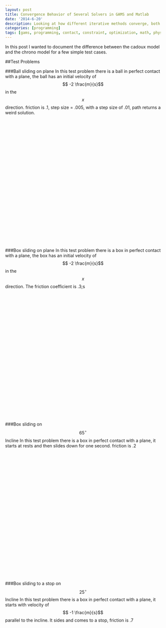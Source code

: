```yaml
---
layout: post
title: Convergence Behavior of Several Solvers in GAMS and Matlab
date: '2014-6-20'
description: Looking at how different iterative methods converge, both in gams and in matlab
categories: [programming]
tags: [gams, programming, contact, constraint, optimization, math, physics]
---
```



In this post I wanted to document the difference between the cadoux model and the chrono model for a few simple test cases. 


##Test Problems

###Ball sliding on plane
In this test problem there is a ball in perfect contact with a plane, the ball has an initial velocity of $$ -2 \frac{m}{s}$$ in the $$x$$ direction. friction is .1, step size = .005, with a step size of .01, path returns a weird solution.

<script type="text/javascript">
$(function () {
        $('#ball_rolling_vx').highcharts({
        	chart: {zoomType: 'xy'},
            title: {
                text: 'Ball X Velocity',
                x: -20 //center
            },
            subtitle: {
                text: 'Chrono::Engine - Matlab Interface',
                x: -20
            },
            xAxis: {
            	title: {text: 'Time [s]'},
                categories: [0.01,0.02,0.03,0.04,0.05,0.06,0.07,0.08,0.09,0.1,0.11,0.12,0.13,0.14,0.15,0.16,0.17,0.18,0.19,0.2,0.21,0.22,0.23,0.24,0.25,0.26,0.27,0.28,0.29,0.3,0.31,0.32,0.33,0.34,0.35,0.36,0.37,0.38,0.39,0.4,0.41,0.42,0.43,0.44,0.45,0.46,0.47,0.48,0.49,0.5,0.51,0.52,0.53,0.54,0.55,0.56,0.57,0.58,0.59,0.6,0.61,0.62,0.63,0.64,0.65,0.66,0.67,0.68,0.69,0.7,0.71,0.72,0.73,0.74,0.75,0.76,0.77,0.78,0.79,0.8,0.81,0.82,0.83,0.84,0.85,0.86,0.87,0.88,0.89,0.9,0.91,0.92,0.93,0.94,0.95,0.96,0.97,0.98,0.99,1.0],
                labels:{
                step: 8, // this will show every second label
                maxStaggerLines: 1
            }
            },
            yAxis: {
                title: {text: 'Velocity [m/s]'},
                plotLines: [{
                    value: 0,
                    width: 1,
                    color: '#808080'
                }]
            },
            tooltip: {valueSuffix: 'm/s'},
            legend: {
                layout: 'horizontal',
                align: 'center',
                verticalAlign: 'bottom',
                borderWidth: 0
            },

            series: [{
                name: 'Nesterov',
                color: '#556270',
                marker : {enabled : true,radius : 3},
                data: [1.99509,1.97549,1.95591,1.93628,1.91662,1.897,1.87731,1.85774,1.83816,1.8185,1.79889,1.77928,1.75966,1.74008,1.72043,1.70084,1.68124,1.66162,1.64193,1.62229,1.6027,1.58316,1.56355,1.54382,1.52424,1.50459,1.485,1.46535,1.44573,1.42858,1.42858,1.42858,1.42857,1.42858,1.42858,1.42858,1.42857,1.42858,1.42858,1.42857,1.42857,1.42857,1.42857,1.42856,1.42856,1.42857,1.42857,1.42857,1.42857,1.42857,1.42857,1.42857,1.42857,1.42857,1.42858,1.42858,1.42857,1.42857,1.42857,1.42857,1.42857,1.42857,1.42857,1.42857,1.42857,1.42857,1.42857,1.42856,1.42856,1.42856,1.42856,1.42856,1.42856,1.42856,1.42856,1.42856,1.42856,1.42857,1.42857,1.42857,1.42857,1.42856,1.42857,1.42857,1.42857,1.42857,1.42857,1.42857,1.42857,1.42857,1.42858,1.42858,1.42859,1.42858,1.42858,1.42857,1.42858,1.42857,1.42857,1.42857

]
            }, {
            	name: 'Chrono Mosek',
                color: '#C7F464',
                marker : {enabled : true,radius : 3},
                data: [1.95669,1.94165,1.93148,1.92627,1.92604,1.9308,1.94051,1.89318,1.83883,1.81918,1.79959,1.77991,1.76029,1.74065,1.72104,1.70146,1.68188,1.66215,1.6426,1.62294,1.6033,1.58365,1.56413,1.54449,1.52479,1.50526,1.4856,1.46597,1.44633,1.42853,1.42852,1.42853,1.42853,1.42853,1.42853,1.42853,1.42853,1.42853,1.42853,1.42853,1.42854,1.42854,1.42854,1.42855,1.42855,1.42855,1.42854,1.42854,1.42854,1.42854,1.42854,1.42854,1.42854,1.42854,1.42854,1.42854,1.42854,1.42853,1.42854,1.42854,1.42854,1.42854,1.42854,1.42854,1.42854,1.42854,1.42854,1.42855,1.42855,1.42855,1.42854,1.42854,1.42855,1.42854,1.42854,1.42854,1.42854,1.42854,1.42854,1.42854,1.42853,1.42853,1.42853,1.42853,1.42854,1.42853,1.42853,1.42853,1.42854,1.42853,1.42853,1.42853,1.42853,1.42853,1.42853,1.42853,1.42854,1.42854,1.42854,1.42853]
            }, {
                name: 'Cadoux Mosek',
                color: '#4ECDC4',
                marker : {enabled : true,radius : 3},
                data: [1.9951,1.97549,1.95592,1.93629,1.91663,1.89701,1.87732,1.85775,1.83817,1.81852,1.79891,1.77929,1.75967,1.7401,1.72045,1.70085,1.68125,1.66163,1.64194,1.62229,1.6027,1.58313,1.56347,1.54371,1.5241,1.5044,1.48473,1.46484,1.44512,1.42858,1.42858,1.42858,1.42858,1.42858,1.42858,1.42859,1.42859,1.42859,1.4286,1.42859,1.42859,1.4286,1.4286,1.42861,1.42861,1.42861,1.42861,1.42861,1.42861,1.42861,1.42861,1.42861,1.42861,1.42861,1.42861,1.42861,1.4286,1.4286,1.4286,1.42861,1.42861,1.42861,1.42862,1.42861,1.42862,1.42862,1.42862,1.42862,1.42862,1.42862,1.42861,1.42861,1.42861,1.42861,1.4286,1.4286,1.42861,1.42861,1.4286,1.42861,1.4286,1.4286,1.4286,1.4286,1.4286,1.4286,1.4286,1.4286,1.4286,1.4286,1.4286,1.42861,1.42862,1.42861,1.42861,1.42861,1.42861,1.42861,1.42861,1.4286]
            },{
                name: 'Path',
                color: '#FFFFFF',
                marker : {enabled : true,radius : 3},
                data: [1.99509,1.97549,1.95591,1.93628,1.91662,1.897,1.87731,1.85774,1.83816,1.8185,1.79889,1.77928,1.75966,1.74008,1.72043,1.70084,1.68124,1.66162,1.64193,1.62229,1.6027,1.58316,1.56355,1.54382,1.52424,1.50459,1.485,1.46535,1.44573,1.42858,1.42858,1.42858,1.42857,1.42858,1.42858,1.42858,1.42857,1.42858,1.42858,1.42857,1.42857,1.42857,1.42857,1.42856,1.42856,1.42857,1.42857,1.42857,1.42857,1.42857,1.42857,1.42857,1.42857,1.42857,1.42858,1.42858,1.42857,1.42857,1.42857,1.42857,1.42857,1.42857,1.42857,1.42857,1.42857,1.42857,1.42857,1.42856,1.42856,1.42856,1.42856,1.42856,1.42856,1.42856,1.42856,1.42856,1.42856,1.42857,1.42857,1.42857,1.42857,1.42856,1.42857,1.42857,1.42857,1.42857,1.42857,1.42857,1.42857,1.42857,1.42858,1.42858,1.42859,1.42858,1.42858,1.42857,1.42858,1.42857,1.42857,1.42857]
            }

            ]
        });
    });
</script>
<div id="ball_rolling_vx" style="min-width: 310px; height: 400px; margin: 0 auto"></div>


###Box sliding on plane
In this test problem there is a box in perfect contact with a plane, the box has an initial velocity of $$ -2 \frac{m}{s}$$ in the $$x$$ direction. The friction coefficient is .3;s



<script type="text/javascript">
$(function () {
        $('#block_sliding_vx').highcharts({
        	chart: {zoomType: 'xy'},
            title: {
                text: 'Block X Velocity',
                x: -20 //center
            },
            subtitle: {
                text: 'Chrono::Engine - Matlab Interface',
                x: -20
            },
            xAxis: {
            	title: {text: 'Time [s]'},
                categories: [0.01,0.02,0.03,0.04,0.05,0.06,0.07,0.08,0.09,0.1,0.11,0.12,0.13,0.14,0.15,0.16,0.17,0.18,0.19,0.2,0.21,0.22,0.23,0.24,0.25,0.26,0.27,0.28,0.29,0.3,0.31,0.32,0.33,0.34,0.35,0.36,0.37,0.38,0.39,0.4,0.41,0.42,0.43,0.44,0.45,0.46,0.47,0.48,0.49,0.5,0.51,0.52,0.53,0.54,0.55,0.56,0.57,0.58,0.59,0.6,0.61,0.62,0.63,0.64,0.65,0.66,0.67,0.68,0.69,0.7,0.71,0.72,0.73,0.74,0.75,0.76,0.77,0.78,0.79,0.8,0.81,0.82,0.83,0.84,0.85,0.86,0.87,0.88,0.89,0.9,0.91,0.92,0.93,0.94,0.95,0.96,0.97,0.98,0.99,1.0],
                labels:{
                step: 4, // this will show every second label
                maxStaggerLines: 1
            }
            },
            yAxis: {
                title: {text: 'Velocity [m/s]'},
                plotLines: [{
                    value: 0,
                    width: 1,
                    color: '#808080'
                }]
            },
            tooltip: {valueSuffix: 'm/s'},
            legend: {
                layout: 'horizontal',
                align: 'center',
                verticalAlign: 'bottom',
                borderWidth: 0
            },

            series: [{
                name: 'Nesterov',
                color: '#556270',
                marker : {enabled : true,radius : 3},
                data: [1.90861,1.88276,1.86174,1.84569,1.83476,1.82903,1.82855,1.83333,1.84333,1.85846,1.87859,1.82997,1.64016,1.61072,1.58128,1.55187,1.52243,1.493,1.46357,1.43413,1.40471,1.37529,1.34584,1.31642,1.28699,1.25755,1.22812,1.19869,1.16928,1.13984,1.11041,1.08098,1.05155,1.02212,0.992697,0.963256,0.933828,0.9044,0.874959,0.845545,0.816104,0.786676,0.757248,0.72782,0.698379,0.668951,0.639524,0.610096,0.580668,0.551241,0.521813,0.492385,0.462944,0.433517,0.404089,0.374662,0.345235,0.315807,0.286367,0.25694,0.227513,0.198087,0.168661,0.139236,0.109813,0.0803796,0.0509693,0.0216067,2.23518e-05,2.89139e-12,7.07559e-11,2.89126e-12,1.62507e-10,1.77703e-12,1.49145e-12,1.45887e-11,2.95799e-12,4.21224e-10,9.99512e-11,1.23636e-11,4.38615e-11,1.33186e-12,2.8915e-12,2.63523e-10,4.1536e-10,7.89612e-11,4.99853e-11,1.16566e-11,1.46924e-12,2.16785e-13,2.17611e-11,2.89889e-12,2.2025e-11,6.56301e-11,1.90103e-10,6.32654e-11,4.59225e-12,8.54003e-11,2.89711e-12,7.89699e-11]
            }, {
            	name: 'Chrono Mosek',
                color: '#C7F464',
                marker : {enabled : true,radius : 3},
                data: [1.90861,1.88276,1.86174,1.84569,1.83476,1.82903,1.82855,1.83333,1.84333,1.85846,1.87859,1.83,1.64015,1.61072,1.58128,1.55186,1.52242,1.49299,1.46356,1.43414,1.40469,1.37528,1.34584,1.31643,1.28698,1.25757,1.22814,1.1987,1.16926,1.13985,1.11041,1.08097,1.05155,1.02212,0.992694,0.963255,0.933827,0.9044,0.874972,0.845531,0.816103,0.786675,0.757247,0.72782,0.698392,0.668951,0.639536,0.610095,0.580668,0.55124,0.521811,0.492371,0.462956,0.433516,0.404088,0.374661,0.345234,0.315793,0.286379,0.256939,0.227512,0.198086,0.16866,0.139222,0.109799,0.0803787,0.0509684,0.0216059,2.18897e-05,9.32475e-07,9.32475e-07,9.32475e-07,9.32475e-07,9.32475e-07,2.14113e-05,9.32476e-07,9.32475e-07,9.32475e-07,9.32475e-07,9.32475e-07,2.14113e-05,9.32475e-07,9.32475e-07,9.32475e-07,9.32475e-07,9.32475e-07,2.14113e-05,9.32476e-07,9.32475e-07,9.32475e-07,9.32475e-07,9.32475e-07,2.14113e-05,9.32475e-07,9.32475e-07,9.32475e-07,9.32475e-07,9.32475e-07,2.14113e-05,9.32476e-07]
            }, {
                name: 'Cadoux Mosek',
                color: '#4ECDC4',
                marker : {enabled : true,radius : 3},
                data: [1.99264,1.96322,1.93379,1.90436,1.87494,1.84551,1.81609,1.78666,1.75723,1.7278,1.69838,1.66895,1.63952,1.6101,1.58068,1.55126,1.52185,1.49243,1.46301,1.43359,1.40418,1.37476,1.34534,1.31592,1.28651,1.25709,1.22767,1.19826,1.16884,1.13942,1.11,1.08059,1.05117,1.02175,0.992324,0.962894,0.933464,0.904034,0.874604,0.845174,0.815744,0.786314,0.756884,0.727454,0.698024,0.668594,0.639164,0.609734,0.580304,0.550874,0.521443,0.492013,0.462584,0.433154,0.403724,0.374294,0.344864,0.315434,0.286004,0.256574,0.227144,0.197714,0.168284,0.138854,0.109424,0.0799938,0.0505638,0.0211339,6.75737e-07,6.77511e-07,6.77511e-07,6.77511e-07,6.77511e-07,6.77511e-07,6.77511e-07,6.77511e-07,6.77511e-07,6.77511e-07,6.77511e-07,6.77511e-07,6.77511e-07,6.77511e-07,6.77511e-07,6.77495e-07,6.77511e-07,6.77511e-07,6.77511e-07,6.68747e-07,6.77511e-07,6.77511e-07,6.77511e-07,6.77511e-07,6.77511e-07,6.77511e-07,6.77511e-07,6.77511e-07,6.77511e-07,6.77511e-07,6.77511e-07,6.77511e-07]
            },  {
  				name: 'Path',
                color: '#FFFFFF',
                marker : {enabled : true,radius : 3},
                data: [1.99264,1.9632,1.93377,1.90433,1.87489,1.84545,1.81602,1.78658,1.75714,1.72771,1.69827,1.66883,1.63939,1.60996,1.58052,1.55109,1.52165,1.49221,1.46278,1.43334,1.4039,1.37447,1.34503,1.3156,1.28616,1.25672,1.22729,1.19785,1.16842,1.13898,1.10955,1.08011,1.05067,1.02124,0.991805,0.962369,0.932934,0.903499,0.874064,0.84463,0.815195,0.78576,0.756326,0.726891,0.697457,0.668022,0.638588,0.609154,0.579719,0.550285,0.520851,0.491418,0.461984,0.43255,0.403117,0.373684,0.344251,0.314818,0.285385,0.255952,0.22652,0.197087,0.167655,0.138223,0.108791,0.0793596,0.0499287,0.0204978,3.97291e-09,1.10601e-08,1.81454e-08,2.52273e-08,3.23047e-08,3.93763e-08,4.64407e-08,5.34968e-08,6.05432e-08,6.75786e-08,7.46018e-08,8.16115e-08,8.86065e-08,9.55854e-08,1.02547e-07,1.0949e-07,1.16413e-07,1.23316e-07,1.30196e-07,1.37052e-07,1.44254e-07,1.53571e-07,1.64633e-07,1.75665e-07,1.86665e-07,1.97631e-07,2.08562e-07,2.19455e-07,2.30308e-07,2.41119e-07,2.51887e-07,2.6261e-07]
            }

            ]
        });
    });
</script>
<div id="block_sliding_vx" style="min-width: 310px; height: 400px; margin: 0 auto"></div>


###Box sliding on $$65^\circ$$ Incline
In this test problem there is a box in perfect contact with a plane, it starts at rests and then slides down for one second. friction is .2



<script type="text/javascript">
$(function () {
        $('#block_65inlcine_vx').highcharts({
        	chart: {zoomType: 'xy'},
            title: {
                text: 'Block Velocity Magnitude',
                x: -20 //center
            },
            subtitle: {
                text: 'Chrono::Engine - Matlab Interface',
                x: -20
            },
            xAxis: {
            	title: {text: 'Time [s]'},
                categories: [0.01,0.02,0.03,0.04,0.05,0.06,0.07,0.08,0.09,0.1,0.11,0.12,0.13,0.14,0.15,0.16,0.17,0.18,0.19,0.2,0.21,0.22,0.23,0.24,0.25,0.26,0.27,0.28,0.29,0.3,0.31,0.32,0.33,0.34,0.35,0.36,0.37,0.38,0.39,0.4,0.41,0.42,0.43,0.44,0.45,0.46,0.47,0.48,0.49,0.5,0.51,0.52,0.53,0.54,0.55,0.56,0.57,0.58,0.59,0.6,0.61,0.62,0.63,0.64,0.65,0.66,0.67,0.68,0.69,0.7,0.71,0.72,0.73,0.74,0.75,0.76,0.77,0.78,0.79,0.8,0.81,0.82,0.83,0.84,0.85,0.86,0.87,0.88,0.89,0.9,0.91,0.92,0.93,0.94,0.95,0.96,0.97,0.98,0.99,1],
                labels:{
                step: 4, // this will show every second label
                maxStaggerLines: 1
            }
            },
            yAxis: {
                title: {text: 'Velocity [m/s]'},
                plotLines: [{
                    value: 0,
                    width: 1,
                    color: '#808080'
                }]
            },
            tooltip: {valueSuffix: 'm/s'},
            legend: {
                layout: 'horizontal',
                align: 'center',
                verticalAlign: 'bottom',
                borderWidth: 0
            },

            series: [{
                name: 'Nesterov',
                color: '#556270',
                marker : {enabled : true,radius : 3},
                data: [0.0197629,0.100052,0.180612,0.26122,0.34184,0.422455,0.503074,0.583685,0.664311,0.744903,0.825535,0.906156,0.986765,1.06738,1.148,1.22861,1.3092,1.38985,1.47045,1.55109,1.6317,1.71232,1.79292,1.87355,1.95416,2.03479,2.11538,2.19602,2.27664,2.35725,2.43787,2.51847,2.59909,2.67969,2.76034,2.84094,2.92157,3.00218,3.0828,3.16341,3.24404,3.32464,3.40526,3.48588,3.5665,3.64712,3.72774,3.80834,3.88896,3.96958,4.05021,4.13081,4.21143,4.29206,4.37266,4.45328,4.53392,4.61451,4.69514,4.77574,4.85624,4.93727,5.01759,5.09808,5.17868,5.25934,5.34022,5.42042,5.50083,5.58185,5.66293,5.74337,5.82382,5.90454,5.98474,6.06516,6.14615,6.22722,6.3077,6.38829,6.46875,6.54949,6.62967,6.7101,6.79112,6.87217,6.95263,7.03303,7.11352,7.19442,7.27462,7.35506,7.43604,7.51713,7.59732,7.67657,7.75877,7.83939,7.92003,8.00065]
            }, {
            	name: 'Chrono Mosek',
                color: '#C7F464',
                marker : {enabled : true,radius : 3},
                data: [0.0197631,0.100052,0.180623,0.261227,0.34183,0.422449,0.503061,0.583676,0.6643,0.744922,0.82552,0.906133,0.986754,1.06737,1.148,1.22861,1.30924,1.38986,1.47046,1.55108,1.63169,1.71232,1.79293,1.87356,1.95415,2.03478,2.11538,2.19601,2.27662,2.35725,2.43786,2.51848,2.59911,2.67971,2.76032,2.84095,2.92157,3.00217,3.08278,3.16341,3.24402,3.32466,3.40526,3.48588,3.56649,3.64711,3.72774,3.80833,3.88898,3.96958,4.05021,4.13083,4.21143,4.29205,4.37267,4.45329,4.5339,4.61452,4.69513,4.77575,4.85622,4.93728,5.01757,5.09805,5.17867,5.2593,5.33992,5.42056,5.50148,5.58166,5.6621,5.74311,5.82349,5.90474,5.98523,6.0658,6.14627,6.22675,6.30764,6.38784,6.46823,6.54925,6.63033,6.71081,6.79123,6.87197,6.95214,7.03256,7.11356,7.19464,7.27512,7.35554,7.43628,7.51649,7.5969,7.67787,7.75894,7.83944,7.91986,8.00061]
            }, {
                name: 'Cadoux Mosek',
                color: '#4ECDC4',
                marker : {enabled : true,radius : 3},
                data: [0.0201549,0.100772,0.18139,0.262007,0.342624,0.423241,0.503857,0.584474,0.665092,0.745709,0.826326,0.906943,0.98756,1.06818,1.14879,1.22941,1.31003,1.39065,1.47127,1.55189,1.63251,1.71313,1.79374,1.87436,1.95498,2.0356,2.11622,2.19684,2.27746,2.35808,2.43869,2.51931,2.59993,2.68055,2.76117,2.84179,2.9224,3.00302,3.08364,3.16426,3.24488,3.3255,3.40612,3.48674,3.56734,3.64798,3.72858,3.80921,3.88982,3.97044,4.05106,4.13167,4.21229,4.29291,4.37352,4.45414,4.53479,4.61541,4.696,4.77662,4.85906,4.93801,5.01847,5.0991,5.17971,5.26033,5.34095,5.42157,5.50218,5.5828,5.66342,5.74404,5.82465,5.90527,5.98589,6.06651,6.14713,6.22774,6.30836,6.38899,6.4696,6.55022,6.63083,6.71144,6.79208,6.87269,6.9533,7.03393,7.11453,7.19515,7.27576,7.35637,7.43699,7.51769,7.59832,7.67891,7.75957,7.84016,7.9208,8.0014]
            },{
  				name: 'Path',
                color: '#FFFFFF',
                marker : {enabled : true,radius : 3},
                data: [0.0201541,0.064912,0.0801961,0.160688,0.250889,0.243921,0.282885,0.367256,0.401402,0.488964,0.555112,0.609349,0.677249,0.75702,0.816467,0.89557,0.976183,1.05668,1.13729,1.21791,1.29852,1.37913,1.45974,1.54035,1.62096,1.70157,1.78218,1.86279,1.9434,2.02401,2.10462,2.18523,2.26584,2.34645,2.42706,2.50767,2.58828,2.66889,2.74949,2.8301,2.91071,2.99132,3.07193,3.15254,3.23315,3.31376,3.39436,3.47516,3.55576,3.63637,3.71698,3.79758,3.87819,3.9588,4.03941,4.12001,4.20062,4.28123,4.36183,4.44244,4.52305,4.60365,4.68419,4.7648,4.84668,4.92875,5.00663,5.08725,5.16787,5.24848,5.3291,5.40972,5.49033,5.57095,5.65157,5.73219,5.8128,5.89342,5.97404,6.05465,6.13527,6.21589,6.2965,6.37712,6.45774,6.53836,6.61897,6.69959,6.78021,6.86082,6.94144,7.02206,7.10267,7.18329,7.26391,7.34453,7.42514,7.50576,7.58638,7.66699]
            }

            ]
        });
    });
</script>
<div id="block_65inlcine_vx" style="min-width: 310px; height: 400px; margin: 0 auto"></div>

###Box sliding to a stop on $$25^\circ$$ Incline
In this test problem there is a box in perfect contact with a plane, it starts with velocity of $$ -1 \frac{m}{s}$$ parallel to the incline. It sides and comes to a stop, friction is .7



<script type="text/javascript">
$(function () {
        $('#block_25incline_v').highcharts({
        	chart: {zoomType: 'xy'},
            title: {
                text: 'Block Velocity Magnitude',
                x: -20 //center
            },
            subtitle: {
                text: 'Chrono::Engine - Matlab Interface',
                x: -20
            },
            xAxis: {
            	title: {text: 'Time [s]'},
                categories: [0.01,0.02,0.03,0.04,0.05,0.06,0.07,0.08,0.09,0.1,0.11,0.12,0.13,0.14,0.15,0.16,0.17,0.18,0.19,0.2,0.21,0.22,0.23,0.24,0.25,0.26,0.27,0.28,0.29,0.3,0.31,0.32,0.33,0.34,0.35,0.36,0.37,0.38,0.39,0.4,0.41,0.42,0.43,0.44,0.45,0.46,0.47,0.48,0.49,0.5,0.51,0.52,0.53,0.54,0.55,0.56,0.57,0.58,0.59,0.6,0.61,0.62,0.63,0.64,0.65,0.66,0.67,0.68,0.69,0.7,0.71,0.72,0.73,0.74,0.75,0.76,0.77,0.78,0.79,0.8,0.81,0.82,0.83,0.84,0.85,0.86,0.87,0.88,0.89,0.9,0.91,0.92,0.93,0.94,0.95,0.96,0.97,0.98,0.99,1],
                labels:{
                step: 4, // this will show every second label
                maxStaggerLines: 1
            }
            },
            yAxis: {
                title: {text: 'Velocity [m/s]'},
                plotLines: [{
                    value: 0,
                    width: 1,
                    color: '#808080'
                }]
            },
            tooltip: {valueSuffix: 'm/s'},
            legend: {
                layout: 'horizontal',
                align: 'center',
                verticalAlign: 'bottom',
                borderWidth: 0
            },

            series: [{
                name: 'Nesterov',
                color: '#556270',
                marker : {enabled : true,radius : 3},
                data: [0.854945,0.850368,0.85707,0.874791,0.902882,0.940415,0.986312,1.03947,1.09883,1.16344,0.897667,0.867425,0.855465,0.843556,0.831699,0.81979,0.807887,0.796041,0.784148,0.772275,0.760374,0.748488,0.736622,0.724714,0.712842,0.700927,0.689056,0.677178,0.6653,0.653403,0.641511,0.629619,0.617735,0.605852,0.593974,0.582103,0.570154,0.558299,0.546423,0.534497,0.522639,0.510762,0.498882,0.48698,0.475085,0.463223,0.451309,0.439409,0.427552,0.41563,0.403796,0.391895,0.380002,0.368134,0.356204,0.344337,0.332475,0.320591,0.308686,0.296822,0.284913,0.273023,0.26116,0.249259,0.237348,0.22549,0.213593,0.201704,0.189835,0.177939,0.16605,0.154187,0.142261,0.13037,0.118537,0.10662,0.094749,0.0828884,0.0709537,0.0590793,0.0471868,0.0353655,0.0234629,0.0116769,0.00152365,6.81862e-10,1.04329e-10,5.55895e-11,2.70273e-10,3.1153e-10,9.8929e-11,9.01861e-11,2.2564e-10,2.70272e-10,3.28122e-10,6.81868e-10,7.68118e-10,2.80404e-10,5.1569e-10,2.13094e-11
]
            }, {
            	name: 'Chrono Mosek',
                color: '#C7F464',
                marker : {enabled : true,radius : 3},
                data: [0.854945,0.850369,0.857072,0.874793,0.902885,0.940419,0.986317,1.03947,1.09883,1.16344,0.897454,0.867438,0.855462,0.843539,0.83171,0.81979,0.807889,0.796049,0.784136,0.772283,0.760383,0.748488,0.736623,0.724714,0.712814,0.700928,0.689065,0.677179,0.665284,0.653356,0.6415,0.629645,0.617697,0.605849,0.593982,0.582086,0.570199,0.558312,0.546407,0.534517,0.522637,0.510741,0.498901,0.486996,0.475104,0.463201,0.451345,0.439457,0.427534,0.415672,0.403785,0.391885,0.37999,0.368119,0.35626,0.344333,0.332468,0.320574,0.308661,0.296822,0.284944,0.273028,0.261155,0.249258,0.237372,0.2255,0.213603,0.201735,0.189854,0.177968,0.166059,0.154179,0.142286,0.130396,0.118533,0.106625,0.0947442,0.0828749,0.071003,0.0590554,0.0472436,0.0353627,0.0234795,0.0116602,0.00156383,9.09377e-06,9.96987e-06,9.97314e-06,9.76506e-06,9.76143e-06,6.72334e-06,7.52248e-06,1.74041e-05,9.76499e-06,9.76529e-06,9.76475e-06,9.59628e-06,7.98615e-06,1.76381e-06,9.62443e-06]
            }, {
                name: 'Cadoux Mosek',
                color: '#4ECDC4',
                marker : {enabled : true,radius : 3},
                data: [0.997027,0.985141,0.973254,0.961368,0.949482,0.937595,0.925709,0.913822,0.901936,0.89005,0.878163,0.866277,0.85439,0.842504,0.830617,0.818731,0.806845,0.794958,0.783072,0.771185,0.759299,0.747412,0.735526,0.72364,0.711753,0.699867,0.68798,0.676094,0.664207,0.652321,0.640435,0.628548,0.616662,0.604775,0.592889,0.581003,0.569116,0.55723,0.545343,0.533457,0.52157,0.509684,0.497798,0.485911,0.474025,0.462138,0.450252,0.438365,0.426479,0.41459,0.402704,0.390817,0.378931,0.367045,0.355158,0.343272,0.331386,0.3195,0.307613,0.295727,0.283841,0.271954,0.260068,0.248182,0.236295,0.224409,0.212522,0.200636,0.18875,0.176863,0.164977,0.153091,0.141204,0.129318,0.117431,0.105545,0.0936587,0.0817724,0.069886,0.0579997,0.0461133,0.0342271,0.0223411,0.0104576,4.47375e-06,5.92353e-06,5.92353e-06,5.92354e-06,5.92354e-06,5.92354e-06,4.43226e-06,5.92335e-06,5.89309e-06,5.92353e-06,5.92353e-06,5.92354e-06,5.92354e-06,5.89338e-06,5.92354e-06,5.92197e-06]
            }, {
  				name: 'Path',
                color: '#FFFFFF',
                marker : {enabled : true,radius : 3},
                data: [0.997028,0.985137,0.973245,0.961354,0.949462,0.937571,0.925679,0.913788,0.901896,0.890005,0.878114,0.866223,0.854331,0.84244,0.830549,0.818657,0.806766,0.794875,0.782984,0.771093,0.759202,0.747311,0.73542,0.723529,0.711638,0.699747,0.687857,0.675966,0.664075,0.652184,0.640294,0.628403,0.616513,0.604622,0.592731,0.580841,0.568951,0.55706,0.54517,0.533279,0.521389,0.509499,0.497609,0.485719,0.473829,0.461939,0.450049,0.438158,0.426269,0.414379,0.402489,0.390599,0.37871,0.36682,0.354931,0.343041,0.331152,0.319262,0.307373,0.295483,0.283594,0.271705,0.259816,0.247927,0.236038,0.224149,0.21226,0.200371,0.188483,0.176594,0.164705,0.152817,0.140929,0.129041,0.117152,0.105264,0.0933763,0.0814888,0.0696009,0.0577141,0.0458271,0.0339397,0.0220524,0.0101653,1.61734e-10,5.86364e-11,5.86364e-11,5.86364e-11,5.86364e-11,5.86364e-11,5.86364e-11,5.86364e-11,5.86364e-11,5.86364e-11,5.86364e-11,5.86364e-11,5.86364e-11,5.86364e-11,5.86364e-11,5.86364e-11]
            }

            ]
        });
    });
</script>
<div id="block_25incline_v" style="min-width: 310px; height: 400px; margin: 0 auto"></div>

